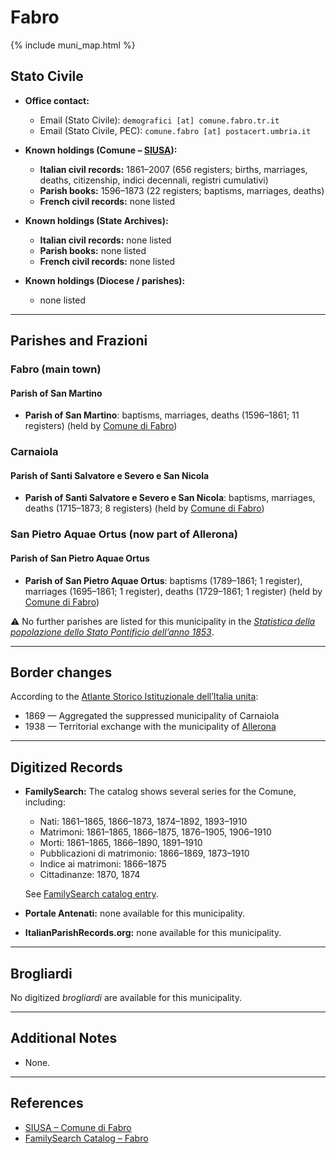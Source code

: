 # Fabro

{% include muni_map.html %}

## Stato Civile

* **Office contact:**

  * Email (Stato Civile): `demografici [at] comune.fabro.tr.it`
  * Email (Stato Civile, PEC): `comune.fabro [at] postacert.umbria.it`

* **Known holdings (Comune – [SIUSA](https://siusa-archivi.cultura.gov.it/cgi-bin/siusa/pagina.pl?TipoPag=comparc&Chiave=266705)):**

  * **Italian civil records:** 1861–2007 (656 registers; births, marriages, deaths, citizenship, indici decennali, registri cumulativi)
  * **Parish books:** 1596–1873 (22 registers; baptisms, marriages, deaths)
  * **French civil records:** none listed

* **Known holdings (State Archives):**

  * **Italian civil records:** none listed
  * **Parish books:** none listed
  * **French civil records:** none listed

* **Known holdings (Diocese / parishes):**

  * none listed

---

## Parishes and Frazioni

### Fabro (main town)

#### Parish of San Martino

* **Parish of San Martino**: baptisms, marriages, deaths (1596–1861; 11 registers) (held by [Comune di Fabro](https://siusa-archivi.cultura.gov.it/cgi-bin/siusa/pagina.pl?TipoPag=comparc&Chiave=266705))

### Carnaiola

#### Parish of Santi Salvatore e Severo e San Nicola

* **Parish of Santi Salvatore e Severo e San Nicola**: baptisms, marriages, deaths (1715–1873; 8 registers) (held by [Comune di Fabro](https://siusa-archivi.cultura.gov.it/cgi-bin/siusa/pagina.pl?TipoPag=comparc&Chiave=266705))

### San Pietro Aquae Ortus (now part of Allerona)

#### Parish of San Pietro Aquae Ortus

* **Parish of San Pietro Aquae Ortus**: baptisms (1789–1861; 1 register), marriages (1695–1861; 1 register), deaths (1729–1861; 1 register) (held by [Comune di Fabro](https://siusa-archivi.cultura.gov.it/cgi-bin/siusa/pagina.pl?TipoPag=comparc&Chiave=266705))

⚠️ No further parishes are listed for this municipality in the *[Statistica della popolazione dello Stato Pontificio dell’anno 1853](https://www.google.it/books/edition/Statistics_della_popolazione_dello_Stato/v6dCAQAAMAAJ)*.

---

## Border changes

According to the [Atlante Storico Istituzionale dell’Italia unita](http://dati.san.beniculturali.it/asi/local/detail.html?UA05140):

* 1869 — Aggregated the suppressed municipality of Carnaiola
* 1938 — Territorial exchange with the municipality of [Allerona](allerona.md)

---

## Digitized Records

* **FamilySearch:** The catalog shows several series for the Comune, including:

  * Nati: 1861–1865, 1866–1873, 1874–1892, 1893–1910
  * Matrimoni: 1861–1865, 1866–1875, 1876–1905, 1906–1910
  * Morti: 1861–1865, 1866–1890, 1891–1910
  * Pubblicazioni di matrimonio: 1866–1869, 1873–1910
  * Indice ai matrimoni: 1866–1875
  * Cittadinanze: 1870, 1874

  See [FamilySearch catalog entry](https://www.familysearch.org/en/search/catalog/652400).

* **Portale Antenati:** none available for this municipality.

* **ItalianParishRecords.org:** none available for this municipality.

---

## Brogliardi

No digitized *brogliardi* are available for this municipality.

---

## Additional Notes

* None.

---

## References

* [SIUSA – Comune di Fabro](https://siusa-archivi.cultura.gov.it/cgi-bin/siusa/pagina.pl?TipoPag=comparc&Chiave=266705)
* [FamilySearch Catalog – Fabro](https://www.familysearch.org/en/search/catalog/652400)
